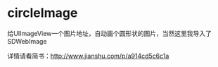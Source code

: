 # circleImage
给UIImageView一个图片地址，自动画个圆形状的图片，当然这里我导入了SDWebImage

详情请看简书：http://www.jianshu.com/p/a914cd5c6c1a
